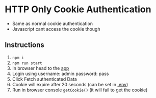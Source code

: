 # HTTP Only Cookie Authentication

- Same as normal cookie authentication
- Javascript cant access the cookie though

## Instructions

1. `npm i`
1. `npm run start`
1. In browser head to the [app](http://localhost:3000)
1. Login using username: admin password: pass
1. Click Fetch authenticated Data
1. Cookie will expire after 20 seconds (can be set in [.env](./.env))
1. Run in browser console `getCookie()` (it will fail to get the cookie)
